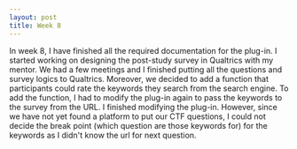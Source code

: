 ```yaml
---
layout: post
title: Week 8
---
```


In week 8, I have finished all the required documentation for the plug-in. I started working on designing the post-study survey in Qualtrics with my mentor. We had a few meetings and I finished putting all the questions and survey logics to Qualtrics. Moreover, we decided to add a function that participants could rate the keywords they search from the search engine. To add the function, I had to modify the plug-in again to pass the keywords to the survey from the URL. I finished modifying the plug-in. However, since we have not yet found a platform to put our CTF questions, I could not decide the break point (which question are those keywords for) for the keywords as I didn't know the url for next question.
